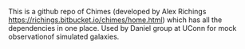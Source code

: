 This is a github repo of Chimes (developed by Alex Richings https://richings.bitbucket.io/chimes/home.html) which has all the dependencies in one place. Used by Daniel group at UConn for mock observationof simulated galaxies.
